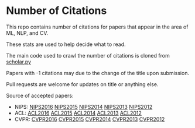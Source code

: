 Number of Citations
==========

This repo contains number of citations for papers that appear in the area of ML, NLP, and CV. 

These stats are used to help decide what to read.

The main code used to crawl the number of citations is cloned from [scholar.py](https://github.com/ckreibich/scholar.py)

Papers with -1 citations may due to the change of the title upon submission. 

Pull requests are welcome for updates on title or anything else.

Source of accepted papers:

* NIPS: [NIPS2016](https://nips.cc/Conferences/2016/AcceptedPapers) [NIPS2015](https://nips.cc/Conferences/2015/AcceptedPapers) [NIPS2014](https://papers.nips.cc/book/advances-in-neural-information-processing-systems-27-2014) [NIPS2013](https://papers.nips.cc/book/advances-in-neural-information-processing-systems-26-2013) [NIPS2012](https://papers.nips.cc/book/advances-in-neural-information-processing-systems-25-2012)
* ACL: [ACL2016](http://acl2016.org/index.php?article_id=68) [ACL2015](http://acl2015.org/accepted_papers.html) [ACL2014](http://acl2014.org/Program.htm) [ACL2013](http://acl2013.org/site/accepted-papers.html) [ACL2012](http://mirror.aclweb.org/acl2012/program/sub00.asp.html)
* CVPR: [CVPR2016](http://www.cv-foundation.org/openaccess/CVPR2016.py) [CVPR2015](http://www.cv-foundation.org/openaccess/CVPR2015.py) [CVPR2014](http://www.cv-foundation.org/openaccess/CVPR2014.py) [CVPR2013](http://www.cv-foundation.org/openaccess/CVPR2013.py) [CVPR2012](http://tab.computer.org/pamitc/archive/cvpr2012/program-details/papers.html)
